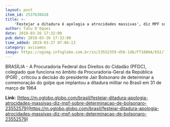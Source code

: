 ```yaml
---
layout: post
item_id: 2537638418
title: >-
    'Festejar a ditadura é apologia a atrocidades massivas', diz MPF sobre determinação de Bolsonaro
author: Tatu D'Oquei
date: 2019-03-26 17:32:00
pub_date: 2019-03-26 17:32:00
time_added: 2019-03-27 07:04:13
category: avisamos
image: https://ogimg.infoglobo.com.br/in/23552359-d56-1db/FT1086A/652/18478819_PARio-RJ29-03-2012Ato-de-militares-comemorando-o-golpe-de-64-acaba-em-confronto-com.jpg
---
```


BRASÍLIA - A Procuradoria Federal dos Direitos do Cidadão (PFDC), colegiado que funciona no âmbito da Procuradoria-Geral da República (PGR) , criticou a decisão do presidente Jair Bolsonaro de determinar a comemoração do golpe que implantou a ditadura militar no Brasil em 31 de março de 1964

**Link:** [https://m.oglobo.globo.com/brasil/festejar-ditadura-apologia-atrocidades-massivas-diz-mpf-sobre-determinacao-de-bolsonaro-23552579](https://m.oglobo.globo.com/brasil/festejar-ditadura-apologia-atrocidades-massivas-diz-mpf-sobre-determinacao-de-bolsonaro-23552579)

